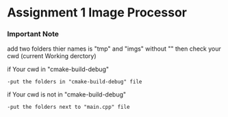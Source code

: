# Assignment 1 Image Processor


### Important Note
add two folders thier names is "tmp" and "imgs" without "" 
then check your cwd (current Working derctory) 

if Your cwd in "cmake-build-debug"

    -put the folders in "cmake-build-debug" file
    
if  Your cwd is not in "cmake-build-debug"

    -put the folders next to "main.cpp" file
